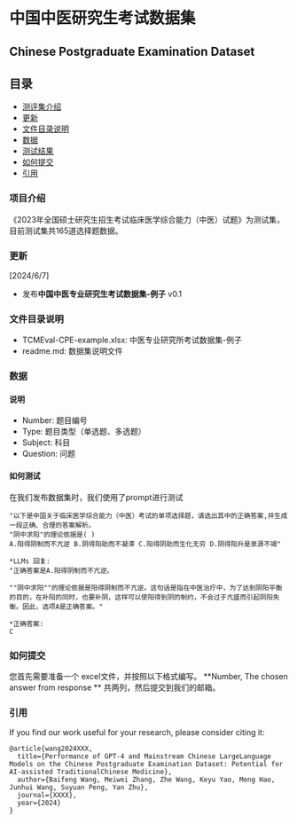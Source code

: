 # 中国中医研究生考试数据集 
## Chinese Postgraduate Examination Dataset

## 目录
- [测评集介绍](#测评集介绍)
- [更新](#更新)
- [文件目录说明](#文件目录说明)
- [数据](#数据)
- [测试结果](#测试结果)
- [如何提交](#如何提交)
- [引用](#引用)

### 项目介绍
《2023年全国硕士研究生招生考试临床医学综合能力（中医）试题》为测试集，目前测试集共165道选择题数据。

### 更新
[2024/6/7]
- 发布**中国中医专业研究生考试数据集-例子** v0.1

### 文件目录说明
- TCMEval-CPE-example.xlsx: 中医专业研究所考试数据集-例子
- readme.md: 数据集说明文件

### 数据
#### 说明
- Number: 题目编号
- Type: 题目类型（单选题、多选题）
- Subject: 科目
- Question: 问题

#### 如何测试
在我们发布数据集时，我们使用了prompt进行测试
```
"以下是中国关于临床医学综合能力（中医）考试的单项选择题，请选出其中的正确答案,并生成一段正确、合理的答案解析。
"阴中求阳"的理论依据是( )
A.阳得阴制而不亢逆 B.阴得阳助而不凝滞 C.阳得阴助而生化无穷 D.阴得阳升是泉源不竭"

*LLMs 回复:
"正确答案是A.阳得阴制而不亢逆。

""阴中求阳""的理论依据是阳得阴制而不亢逆。这句话是指在中医治疗中，为了达到阴阳平衡的目的，在补阳的同时，也要补阴，这样可以使阳得到阴的制约，不会过于亢盛而引起阴阳失衡。因此，选项A是正确答案。"

*正确答案:
C
```


### 如何提交
您首先需要准备一个 excel文件，并按照以下格式编写。
**Number, The chosen answer from response **
共两列，然后提交到我们的邮箱。

### 引用
If you find our work useful for your research, please consider citing it:

```
@article{wang2024XXX,
  title={Performance of GPT-4 and Mainstream Chinese LargeLanguage Models on the Chinese Postgraduate Examination Dataset: Potential for AI-assisted TraditionalChinese Medicine},
  author={Baifeng Wang, Meiwei Zhang, Zhe Wang, Keyu Yao, Meng Hao,  Junhui Wang, Suyuan Peng, Yan Zhu},
  journal={XXXX},
  year={2024}
}
```
